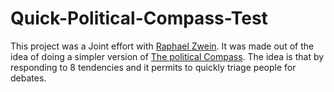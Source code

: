 # Quick-Political-Compass-Test

This project was a Joint effort with [Raphael Zwein](https://www.linkedin.com/in/rapha%C3%ABl-zwein-709906213/). It was made out of the idea of doing a simpler version of
[The political Compass](https://politicalcompass.org/).
The idea is that by responding to 8 tendencies and it permits to quickly triage people for debates.
